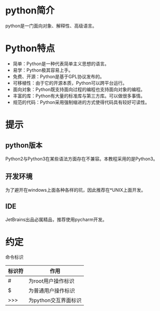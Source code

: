 # python简介
python是一门面向对象、解释性、高级语言。
# Python特点
+ 简单：Python是一种代表简单主义思想的语言。
+ 易学：Python极其容易上手。
+ 免费、开源：Python是基于GPL协议发布的。
+ 可移植性：由于它的开源本质，Python可以跨平台运行。
+ 面向对象：Python既支持面向过程的编程也支持面向对象的编程。
+ 丰富的库：Python有大量的标准库与第三方库。可以做很多事情。
+ 规范的代码：Python采用强制缩进的方式使得代码具有较好可读性。

# 提示
## python版本
Python2与Python3在某些语法方面存在不兼容。本教程采用的是Python3。
## 开发环境
为了避开在windows上面各种各样的坑，因此推荐在*UNIX上面开发。
## IDE
JetBrains出品必属精品，推荐使用pycharm开发。
# 约定
命令标识

|标识符|作用|
|-----|----|
|#|为root用户操作标识|
|$|为普通用户操作标识|
|>>>|为python交互界面标识|
